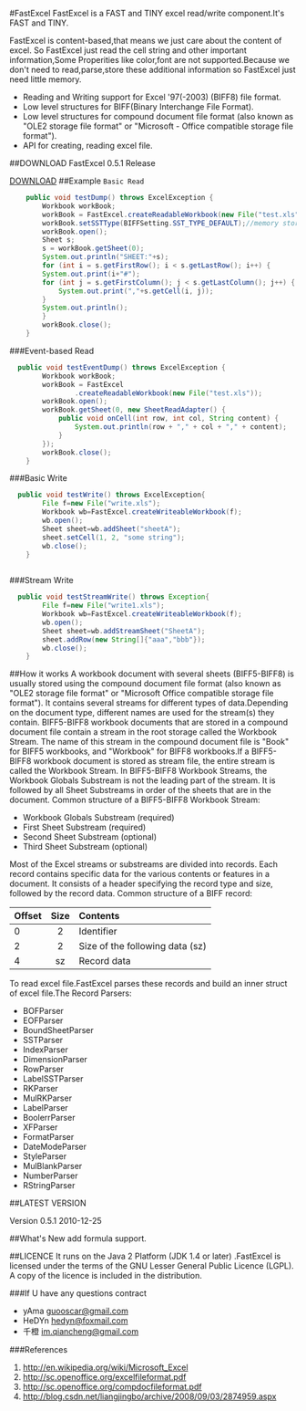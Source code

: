 #FastExcel
FastExcel is a FAST and TINY excel read/write component.It's FAST and TINY.

FastExcel is content-based,that means we just care about the content of excel. So FastExcel just read the cell string and other important information,Some Properities like color,font are not supported.Because we don't need to read,parse,store these additional information so FastExcel just need little memory.

- Reading and Writing support for Excel '97(-2003) (BIFF8) file format.
- Low level structures for BIFF(Binary Interchange File Format).
- Low level structures for compound document file format (also known as "OLE2 storage file format" or "Microsoft - Office compatible storage file format").
- API for creating, reading excel file.

##DOWNLOAD
FastExcel 0.5.1 Release

[DOWNLOAD][release]
##Example
``Basic Read``
```java
	public void testDump() throws ExcelException {
		Workbook workBook;
		workBook = FastExcel.createReadableWorkbook(new File("test.xls"));
		workBook.setSSTType(BIFFSetting.SST_TYPE_DEFAULT);//memory storage
		workBook.open();
		Sheet s;
		s = workBook.getSheet(0);
		System.out.println("SHEET:"+s);
		for (int i = s.getFirstRow(); i < s.getLastRow(); i++) {
		System.out.print(i+"#");
		for (int j = s.getFirstColumn(); j < s.getLastColumn(); j++) {
			System.out.print(","+s.getCell(i, j));
		}
		System.out.println();
		}
		workBook.close();
	}
```
###Event-based Read
```java
  public void testEventDump() throws ExcelException {
		Workbook workBook;
		workBook = FastExcel
				.createReadableWorkbook(new File("test.xls"));
		workBook.open();
		workBook.getSheet(0, new SheetReadAdapter() {
			public void onCell(int row, int col, String content) {
				System.out.println(row + "," + col + "," + content);
			}
		});
		workBook.close();
	}
```
###Basic Write
```java
  public void testWrite() throws ExcelException{
		File f=new File("write.xls");
		Workbook wb=FastExcel.createWriteableWorkbook(f);
		wb.open();
		Sheet sheet=wb.addSheet("sheetA");
		sheet.setCell(1, 2, "some string");
		wb.close();
	}
	
```
###Stream Write
```java
  public void testStreamWrite() throws Exception{
		File f=new File("write1.xls");
		Workbook wb=FastExcel.createWriteableWorkbook(f);
		wb.open();
		Sheet sheet=wb.addStreamSheet("SheetA");
		sheet.addRow(new String[]{"aaa","bbb"});
		wb.close();
	}
```


##How it works
A workbook document with several sheets (BIFF5-BIFF8) is usually stored using the compound document file format (also known as "OLE2 storage file format" or "Microsoft Office compatible storage file format"). It contains several streams for different types of data.Depending on the document type, different names are used for the stream(s) they contain. BIFF5-BIFF8 workbook documents that are stored in a compound document file contain a stream in the root storage called the Workbook Stream. The name of this stream in the compound document file is "Book" for BIFF5 workbooks, and "Workbook" for BIFF8 workbooks.If a BIFF5-BIFF8 workbook document is stored as stream file, the entire stream is called the Workbook Stream. In BIFF5-BIFF8 Workbook Streams, the Workbook Globals Substream is not the leading part of the stream. It is followed by all Sheet Substreams in order of the sheets that are in the document. Common structure of a BIFF5-BIFF8 Workbook Stream:

- Workbook Globals Substream (required)
- First Sheet Substream (required)
- Second Sheet Substream (optional)
- Third Sheet Substream (optional)

Most of the Excel streams or substreams are divided into records. Each record contains specific data for the various contents or features in a document. It consists of a header specifying the record type and size, followed by the record data. Common structure of a BIFF record:


Offset  |Size	  |Contents
:-------|:-----:|:-------
0	      |2  	  |Identifier
2	      |2  	  |Size of the following data (sz)
4	      |sz  	  |Record data

To read excel file.FastExcel parses these records and build an inner struct of excel file.The Record Parsers:

- BOFParser
- EOFParser
- BoundSheetParser
- SSTParser
- IndexParser
- DimensionParser
- RowParser
- LabelSSTParser
- RKParser
- MulRKParser
- LabelParser
- BoolerrParser
- XFParser
- FormatParser
- DateModeParser
- StyleParser
- MulBlankParser
- NumberParser
- RStringParser

##LATEST VERSION

Version 0.5.1	2010-12-25

##What's New
add formula support.

##LICENCE
It runs on the Java 2 Platform (JDK 1.4 or later) .FastExcel is licensed under the terms of the GNU Lesser General Public Licence (LGPL).  A copy of the licence is included in the distribution.

###If U have any questions contract 

- yAma <guooscar@gmail.com>
- HeDYn <hedyn@foxmail.com>
- 千橙 <im.qiancheng@gmail.com>

###References
1. <http://en.wikipedia.org/wiki/Microsoft_Excel>
2. <http://sc.openoffice.org/excelfileformat.pdf>
3. <http://sc.openoffice.org/compdocfileformat.pdf>
4. <http://blog.csdn.net/liangjingbo/archive/2008/09/03/2874959.aspx>

[release]: https://github.com/iqiancheng/FastExcel/releases
